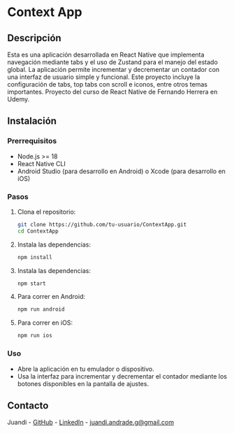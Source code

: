 # Context App

## Descripción
Esta es una aplicación desarrollada en React Native que implementa navegación mediante tabs y el uso de Zustand para el manejo del estado global. La aplicación permite incrementar y decrementar un contador con una interfaz de usuario simple y funcional. Este proyecto incluye la configuración de tabs, top tabs con scroll e iconos, entre otros temas importantes. Proyecto del curso de React Native de Fernando Herrera en Udemy.

## Instalación

### Prerrequisitos
- Node.js >= 18
- React Native CLI
- Android Studio (para desarrollo en Android) o Xcode (para desarrollo en iOS)

### Pasos
1. Clona el repositorio:
   ```bash
   git clone https://github.com/tu-usuario/ContextApp.git
   cd ContextApp
2. Instala las dependencias:
   ```bash
   npm install
3. Instala las dependencias:
   ```bash
   npm start
4. Para correr en Android:
   ```bash
   npm run android
5. Para correr en iOS:
   ```bash
   npm run ios

### Uso
- Abre la aplicación en tu emulador o dispositivo.
- Usa la interfaz para incrementar y decrementar el contador mediante los botones disponibles en la pantalla de ajustes.

## Contacto

Juandi - [GitHub](https://github.com/JuandiAndrade) - [LinkedIn](https://www.linkedin.com/in/juan-diego-andrade-polimeni-1a4501249/) - [juandi.andrade.g@gmail.com](mailto:juandi.andrade.g@gmail.com)
